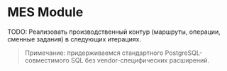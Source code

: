 ﻿# MES Module

TODO: Реализовать производственный контур (маршруты, операции, сменные задания) в следующих итерациях.

> Примечание: придерживаемся стандартного PostgreSQL-совместимого SQL без vendor-специфических расширений.
